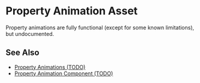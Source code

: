 # Property Animation Asset

<!-- PAGE IS TODO -->

Property animations are fully functional (except for some known limitations), but undocumented.

## See Also

* [Property Animations (TODO)](property-animation-overview.md)
* [Property Animation Component (TODO)](property-animation-component.md)
